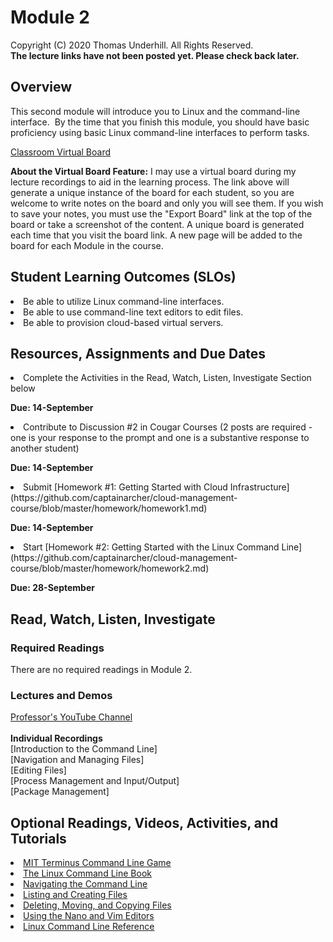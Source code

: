 # Module 2
Copyright (C) 2020 Thomas Underhill.  All Rights Reserved.
<br>
****The lecture links have not been posted yet.  Please check back later.****
## Overview
This second module will introduce you to Linux and the command-line interface.  By the time that you finish this module, you should have basic proficiency using basic Linux command-line interfaces to perform tasks.


[Classroom Virtual Board](https://www.thomasu.me/boards/cloudmgmt-fall2020)

****About the Virtual Board Feature:****
I may use a virtual board during my lecture recordings to aid in the learning process.  The link above will generate a unique instance of the board for each student, so you are welcome to write notes on the board and only you will see them.  If you wish to save your notes, you must use the "Export Board" link at the top of the board or take a screenshot of the content.  A unique board is generated each time that you visit the board link.  A new page will be added to the board for each Module in the course.<br>

## Student Learning Outcomes (SLOs)
<li>Be able to utilize Linux command-line interfaces.
<li>Be able to use command-line text editors to edit files.
<li>Be able to provision cloud-based virtual servers</span>.

## Resources, Assignments and Due Dates
<li>Complete the Activities in the Read, Watch, Listen, Investigate Section below
<br>

****Due: 14-September****

<li>Contribute to Discussion #2 in Cougar Courses (2 posts are required - one is your response to the prompt and one is a substantive response to another student)	<br>

****Due: 14-September****

<li>Submit [Homework #1: Getting Started with Cloud Infrastructure](https://github.com/captainarcher/cloud-management-course/blob/master/homework/homework1.md)	<br>

****Due: 14-September****

<li>Start [Homework #2: Getting Started with the Linux Command Line](https://github.com/captainarcher/cloud-management-course/blob/master/homework/homework2.md)
<br>

****Due: 28-September****

## Read, Watch, Listen, Investigate
### Required Readings
There are no required readings in Module 2.  

### Lectures and Demos
[Professor's YouTube Channel](https://www.youtube.com/channel/UC3vqKF4jspXh8hxFLpTfsyw?view_as=subscriber)<br><br>
****Individual Recordings****<br>
[Introduction to the Command Line]<br>
[Navigation and Managing Files]<br>
[Editing Files]<br>
[Process Management and Input/Output]<br>
[Package Management]<br>


## Optional Readings, Videos, Activities, and Tutorials
[<li>MIT Terminus Command Line Game](http://web.mit.edu/mprat/Public/web/Terminus/Web/main.html)<br>
[<li>The Linux Command Line Book](http://linuxcommand.org/tlcl.php)
[<li>Navigating the Command Line](https://vimeo.com/317834984)<br>
[<li>Listing and Creating Files](https://vimeo.com/317832308)<br>
[<li>Deleting, Moving, and Copying Files](https://vimeo.com/317836562)<br>
[<li>Using the Nano and Vim Editors](https://vimeo.com/317829595)<br>
[<li>Linux Command Line Reference](http://linuxcommand.org)<br>
